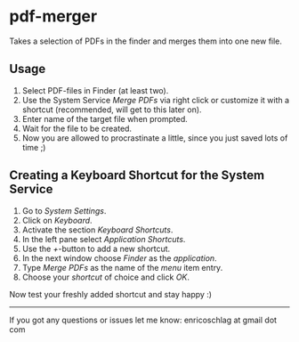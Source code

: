 pdf-merger
==========

Takes a selection of PDFs in the finder and merges them into one new file.

Usage
-----

1. Select PDF-files in Finder (at least two).
2. Use the System Service *Merge PDFs* via right click or customize it with a shortcut (recommended, will get to this later on).
3. Enter name of the target file when prompted.
4. Wait for the file to be created.
5. Now you are allowed to procrastinate a little, since you just saved lots of time ;)

Creating a Keyboard Shortcut for the System Service
---------------------------------------------------

1. Go to *System Settings*.
2. Click on *Keyboard*.
3. Activate the section *Keyboard Shortcuts*.
4. In the left pane select *Application Shortcuts*.
5. Use the *+*-button to add a new shortcut.
6. In the next window choose *Finder* as the *application*.
7. Type *Merge PDFs* as the name of the *menu* item entry.
8. Choose your *shortcut* of choice and click *OK*.

Now test your freshly added shortcut and stay happy :)

----------

If you got any questions or issues let me know: enricoschlag at gmail dot com